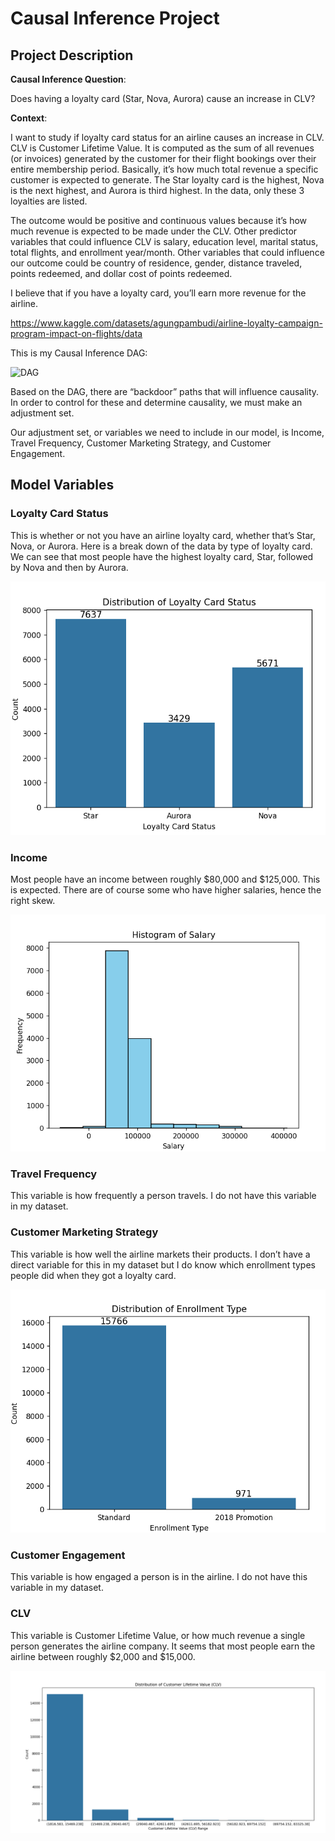 # Causal Inference Project


## Project Description

**Causal Inference Question**:

Does having a loyalty card (Star, Nova, Aurora) cause an increase in
CLV?

**Context**:

I want to study if loyalty card status for an airline causes an increase
in CLV. CLV is Customer Lifetime Value. It is computed as the sum of all
revenues (or invoices) generated by the customer for their flight
bookings over their entire membership period. Basically, it’s how much
total revenue a specific customer is expected to generate. The Star
loyalty card is the highest, Nova is the next highest, and Aurora is
third highest. In the data, only these 3 loyalties are listed.

The outcome would be positive and continuous values because it’s how
much revenue is expected to be made under the CLV. Other predictor
variables that could influence CLV is salary, education level, marital
status, total flights, and enrollment year/month. Other variables that
could influence our outcome could be country of residence, gender,
distance traveled, points redeemed, and dollar cost of points redeemed.

I believe that if you have a loyalty card, you’ll earn more revenue for
the airline.

https://www.kaggle.com/datasets/agungpambudi/airline-loyalty-campaign-program-impact-on-flights/data

This is my Causal Inference DAG:

![DAG](DAG_CLV.jpg)

Based on the DAG, there are “backdoor” paths that will influence
causality. In order to control for these and determine causality, we
must make an adjustment set.

Our adjustment set, or variables we need to include in our model, is
Income, Travel Frequency, Customer Marketing Strategy, and Customer
Engagement.

## Model Variables

### Loyalty Card Status

This is whether or not you have an airline loyalty card, whether that’s
Star, Nova, or Aurora. Here is a break down of the data by type of
loyalty card. We can see that most people have the highest loyalty card,
Star, followed by Nova and then by Aurora.

![Bar Graph of Loyalty](Bar_Graph_of_Loyalty_Types.png)

### Income

Most people have an income between roughly \$80,000 and \$125,000. This
is expected. There are of course some who have higher salaries, hence
the right skew.

![Histogram of Salary](Hist_Salary.png)

### Travel Frequency

This variable is how frequently a person travels. I do not have this
variable in my dataset.

### Customer Marketing Strategy

This variable is how well the airline markets their products. I don’t
have a direct variable for this in my dataset but I do know which
enrollment types people did when they got a loyalty card.

![Bar Graph of Enrollment Type](Bar_Enr_Type.png)

### Customer Engagement

This variable is how engaged a person is in the airline. I do not have
this variable in my dataset.

### CLV

This variable is Customer Lifetime Value, or how much revenue a single
person generates the airline company. It seems that most people earn the
airline between roughly \$2,000 and \$15,000.

![Bar Graph of CLV](Bar_CLV.png)
